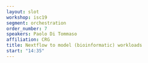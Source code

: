 ```yaml
---
layout: slot
workshop: isc19
segment: orchestration
order_number: 7
speakers: Paolo Di Tommaso
affiliation: CRG
title: Nextflow to model (bioinformatic) workloads
start: "14:35"
---
```

